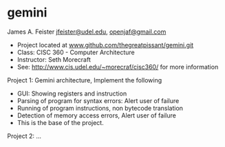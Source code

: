 gemini
======

James A. Feister jfeister@udel.edu, openjaf@gmail.com
- Project located at www.github.com/thegreatpissant/gemini.git
- Class: CISC 360 - Computer Architecture
- Instructor: Seth Morecraft
- See: http://www.cis.udel.edu/~morecraf/cisc360/ for more information

Project 1: Gemini architecture, Implement the following
 - GUI: Showing registers and instruction
 - Parsing of program for syntax errors: Alert user of failure
 - Running of program instructions, non bytecode translation
 - Detection of memory access errors, Alert user of failure
 - This is the base of the project.

Project 2: ...